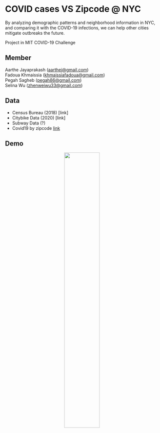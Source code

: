 # COVID cases VS Zipcode @ NYC

By analyzing demographic patterns and neighborhood information in NYC, and comparing it with the COVID-19 infections, we can help other cities mitigate outbreaks the future.

Project in MIT COVID-19 Challenge

## Member
Aarthe Jayaprakash (aarthej@gmail.com)<br>
Fadoua Khmaissia   (khmaissiafadoua@gmail.com)<br>
Pegah Sagheb       (pegah86@gmail.com)<br>
Selina Wu          (zhenweiwu33@gmail.com)<br>

## Data

* Census Bureau (2018) [link] 
* Citybike Data (2020) [link]
* Subway Data   (?)
* Covid19 by zipcode   [link](https://github.com/nychealth/coronavirus-data)

## Demo
<p align="center">
<img src="https://github.com/SelinaWu/COVID_Zipcode_NYC/blob/master/demo/covid_map(interactive).gif" width="48%" height="48%" />
</p> 
